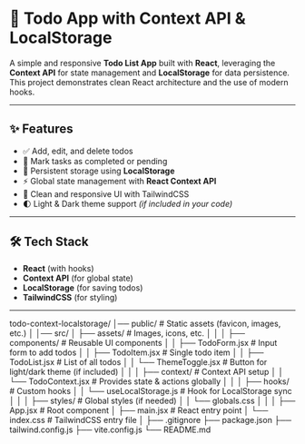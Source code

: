 # 📝 Todo App with Context API & LocalStorage

A simple and responsive **Todo List App** built with **React**, leveraging the **Context API** for state management and **LocalStorage** for data persistence.  
This project demonstrates clean React architecture and the use of modern hooks.

---

## ✨ Features

- ✅ Add, edit, and delete todos  
- 🎯 Mark tasks as completed or pending  
- 💾 Persistent storage using **LocalStorage**  
- ⚡ Global state management with **React Context API**  
- 🎨 Clean and responsive UI with TailwindCSS  
- 🌓 Light & Dark theme support *(if included in your code)*

---

## 🛠️ Tech Stack

- **React** (with hooks)  
- **Context API** (for global state)  
- **LocalStorage** (for saving todos)  
- **TailwindCSS** (for styling)

---
todo-context-localstorage/
│── public/                     # Static assets (favicon, images, etc.)
│
│── src/
│   ├── assets/                 # Images, icons, etc.
│   │
│   ├── components/             # Reusable UI components
│   │   ├── TodoForm.jsx        # Input form to add todos
│   │   ├── TodoItem.jsx        # Single todo item
│   │   ├── TodoList.jsx        # List of all todos
│   │   └── ThemeToggle.jsx     # Button for light/dark theme (if included)
│   │
│   ├── context/                # Context API setup
│   │   └── TodoContext.jsx     # Provides state & actions globally
│   │
│   ├── hooks/                  # Custom hooks
│   │   └── useLocalStorage.js  # Hook for LocalStorage sync
│   │
│   ├── styles/                 # Global styles (if needed)
│   │   └── globals.css
│   │
│   ├── App.jsx                 # Root component
│   ├── main.jsx                # React entry point
│   └── index.css               # TailwindCSS entry file
│
├── .gitignore
├── package.json
├── tailwind.config.js
├── vite.config.js
└── README.md

